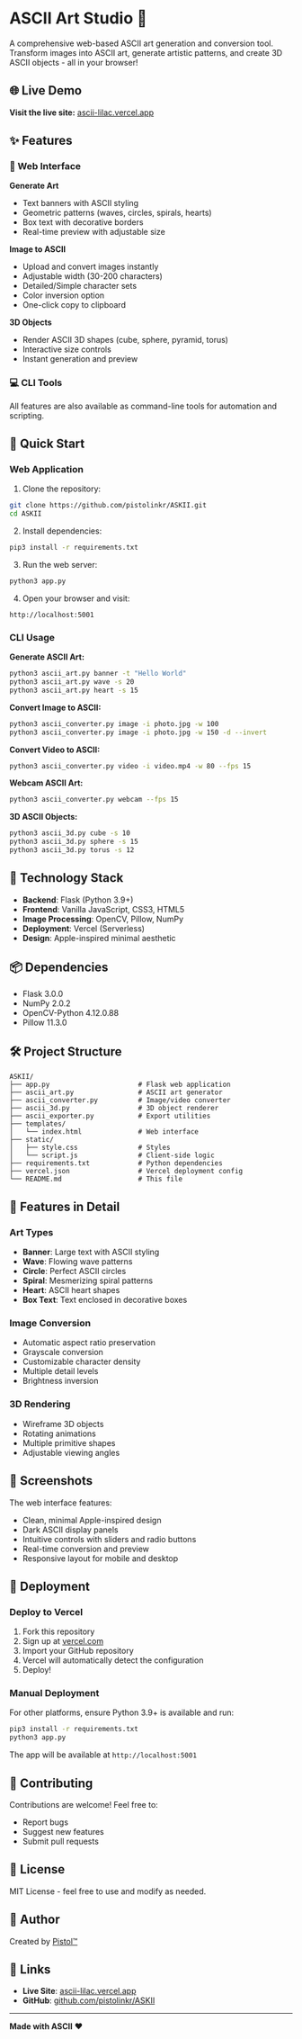 # ASCII Art Studio 🎨

A comprehensive web-based ASCII art generation and conversion tool. Transform images into ASCII art, generate artistic patterns, and create 3D ASCII objects - all in your browser!

## 🌐 Live Demo

**Visit the live site:** [ascii-lilac.vercel.app](https://ascii-lilac.vercel.app)

## ✨ Features

### 🎯 Web Interface

**Generate Art**
- Text banners with ASCII styling
- Geometric patterns (waves, circles, spirals, hearts)
- Box text with decorative borders
- Real-time preview with adjustable size

**Image to ASCII**
- Upload and convert images instantly
- Adjustable width (30-200 characters)
- Detailed/Simple character sets
- Color inversion option
- One-click copy to clipboard

**3D Objects**
- Render ASCII 3D shapes (cube, sphere, pyramid, torus)
- Interactive size controls
- Instant generation and preview

### 💻 CLI Tools

All features are also available as command-line tools for automation and scripting.

## 🚀 Quick Start

### Web Application

1. Clone the repository:
```bash
git clone https://github.com/pistolinkr/ASKII.git
cd ASKII
```

2. Install dependencies:
```bash
pip3 install -r requirements.txt
```

3. Run the web server:
```bash
python3 app.py
```

4. Open your browser and visit:
```
http://localhost:5001
```

### CLI Usage

**Generate ASCII Art:**
```bash
python3 ascii_art.py banner -t "Hello World"
python3 ascii_art.py wave -s 20
python3 ascii_art.py heart -s 15
```

**Convert Image to ASCII:**
```bash
python3 ascii_converter.py image -i photo.jpg -w 100
python3 ascii_converter.py image -i photo.jpg -w 150 -d --invert
```

**Convert Video to ASCII:**
```bash
python3 ascii_converter.py video -i video.mp4 -w 80 --fps 15
```

**Webcam ASCII Art:**
```bash
python3 ascii_converter.py webcam --fps 15
```

**3D ASCII Objects:**
```bash
python3 ascii_3d.py cube -s 10
python3 ascii_3d.py sphere -s 15
python3 ascii_3d.py torus -s 12
```

## 🎨 Technology Stack

- **Backend**: Flask (Python 3.9+)
- **Frontend**: Vanilla JavaScript, CSS3, HTML5
- **Image Processing**: OpenCV, Pillow, NumPy
- **Deployment**: Vercel (Serverless)
- **Design**: Apple-inspired minimal aesthetic

## 📦 Dependencies

- Flask 3.0.0
- NumPy 2.0.2
- OpenCV-Python 4.12.0.88
- Pillow 11.3.0

## 🛠️ Project Structure

```
ASKII/
├── app.py                      # Flask web application
├── ascii_art.py                # ASCII art generator
├── ascii_converter.py          # Image/video converter
├── ascii_3d.py                 # 3D object renderer
├── ascii_exporter.py           # Export utilities
├── templates/
│   └── index.html              # Web interface
├── static/
│   ├── style.css               # Styles
│   └── script.js               # Client-side logic
├── requirements.txt            # Python dependencies
├── vercel.json                 # Vercel deployment config
└── README.md                   # This file
```

## 🌟 Features in Detail

### Art Types

- **Banner**: Large text with ASCII styling
- **Wave**: Flowing wave patterns
- **Circle**: Perfect ASCII circles
- **Spiral**: Mesmerizing spiral patterns
- **Heart**: ASCII heart shapes
- **Box Text**: Text enclosed in decorative boxes

### Image Conversion

- Automatic aspect ratio preservation
- Grayscale conversion
- Customizable character density
- Multiple detail levels
- Brightness inversion

### 3D Rendering

- Wireframe 3D objects
- Rotating animations
- Multiple primitive shapes
- Adjustable viewing angles

## 📸 Screenshots

The web interface features:
- Clean, minimal Apple-inspired design
- Dark ASCII display panels
- Intuitive controls with sliders and radio buttons
- Real-time conversion and preview
- Responsive layout for mobile and desktop

## 🚢 Deployment

### Deploy to Vercel

1. Fork this repository
2. Sign up at [vercel.com](https://vercel.com)
3. Import your GitHub repository
4. Vercel will automatically detect the configuration
5. Deploy!

### Manual Deployment

For other platforms, ensure Python 3.9+ is available and run:

```bash
pip3 install -r requirements.txt
python3 app.py
```

The app will be available at `http://localhost:5001`

## 🤝 Contributing

Contributions are welcome! Feel free to:
- Report bugs
- Suggest new features
- Submit pull requests

## 📄 License

MIT License - feel free to use and modify as needed.

## 👤 Author

Created by [Pistol™](https://github.com/pistolinkr)

## 🔗 Links

- **Live Site**: [ascii-lilac.vercel.app](https://ascii-lilac.vercel.app)
- **GitHub**: [github.com/pistolinkr/ASKII](https://github.com/pistolinkr/ASKII)

---

**Made with ASCII** ❤️
